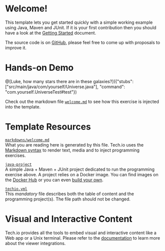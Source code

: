 # Welcome!

This template lets you get started quickly with a simple working example using Java, Maven and JUnit. If it is your first contribution then you should have a look at the [Getting Started](/doc/getting-started-create-playground) document.


The source code is on [GitHub](https://github.com/fdsCG/techio-java-template), please feel free to come up with proposals to improve it.

# Hands-on Demo

@[Luke, how many stars there are in these galaxies?]({"stubs": ["src/main/java/com/yourself/Universe.java"], "command": "com.yourself.UniverseTest#test"})

Check out the markdown file [`welcome.md`](https://github.com/fdsCG/techio-java-template/blob/master/markdowns/welcome.md) to see how this exercise is injected into the template.

# Template Resources

[`markdowns/welcome.md`](https://github.com/fdsCG/techio-java-template/blob/master/markdowns/welcome.md)  
What you are reading here is generated by this file. Tech.io uses the [Markdown syntax](/doc/reference-markdowns) to render text, media and to inject programming exercises.


[`java-project`](https://github.com/fdsCG/techio-java-template/tree/master/java-project)  
A simple Java + Maven + JUnit project dedicated to run the programming exercise above. A project relies on a Docker image. You can find images on the [Docker Hub](https://hub.docker.com/explore/) or you can even [build your own](/doc/reference-runner).


[`techio.yml`](https://github.com/fdsCG/techio-java-template/blob/master/techio.yml)  
This *mandatory* file describes both the table of content and the programming project(s). The file path should not be changed.


# Visual and Interactive Content

Tech.io provides all the tools to embed visual and interactive content like a Web app or a Unix terminal. Please refer to the [documentation](/doc) to learn more about the viewer integrations.